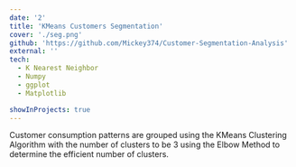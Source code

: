 ```yaml
---
date: '2'
title: 'KMeans Customers Segmentation'
cover: './seg.png'
github: 'https://github.com/Mickey374/Customer-Segmentation-Analysis'
external: ''
tech:
  - K Nearest Neighbor
  - Numpy
  - ggplot
  - Matplotlib

showInProjects: true
---
```


Customer consumption patterns are grouped using the KMeans Clustering Algorithm with the number of clusters to be 3 using the Elbow Method to determine the efficient number of clusters.
